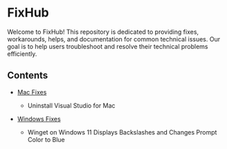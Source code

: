 # FixHub

Welcome to FixHub! This repository is dedicated to providing fixes, workarounds, helps, and documentation for common technical issues. Our goal is to help users troubleshoot and resolve their technical problems efficiently.

## Contents

- [Mac Fixes](mac.md)
  - Uninstall Visual Studio for Mac

- [Windows Fixes](win.md)
  - Winget on Windows 11 Displays Backslashes and Changes Prompt Color to Blue

